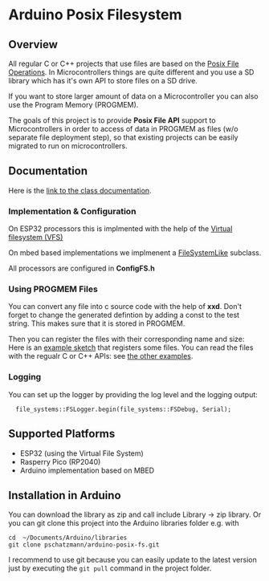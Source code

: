 # Arduino Posix Filesystem

## Overview 
All regular C or C++ projects that use files are based on the [Posix File Operations](https://www.mkompf.com/cplus/posixlist.html). In Microcontrollers things are quite different and you use a SD library which has it's own API to store files on a SD drive. 

If you want to store larger amount of data on a Microcontroller you can also use the Program Memory (PROGMEM). 

The goals of this project is to provide __Posix File API__ support to Microcontrollers in order to 
access of data in PROGMEM as files (w/o separate file deployment step), so that existing projects can be easily migrated to run on microcontrollers. 

## Documentation

Here is the [link to the class documentation](https://pschatzmann.github.io/arduino-posix-fs/docs/html/annotated.html).

### Implementation & Configuration 

On ESP32 processors this is implmented with the help of the [Virtual filesystem (VFS)](https://docs.espressif.com/projects/esp-idf/en/latest/esp32/api-reference/storage/vfs.html)

On mbed based implementations we implmenent a [FileSystemLike](https://os.mbed.com/docs/mbed-os/v6.15/mbed-os-api-doxy/classmbed_1_1_file_system_like.html) subclass.

All processors are configured in __ConfigFS.h__

### Using PROGMEM Files

You can convert any file into c source code with the help of __xxd__. Don't forget to change the generated defintion by adding a const to the test string. This makes sure that it is stored in PROGMEM.

Then you can register the files with their corresponding name and size: Here is an [example sketch](examples/in-memory-fs/in-memory-fs.ino) that registers some files. You can read the files with the regualr C or C++ APIs: see [the other examples](examples). 


### Logging

You can set up the logger by providing the log level and the logging output: 
```
  file_systems::FSLogger.begin(file_systems::FSDebug, Serial); 
```
## Supported Platforms

- ESP32 (using the Virtual File System)
- Rasperry Pico (RP2040)
- Arduino implementation based on MBED

## Installation in Arduino

You can download the library as zip and call include Library -> zip library. Or you can git clone this project into the Arduino libraries folder e.g. with

```
cd  ~/Documents/Arduino/libraries
git clone pschatzmann/arduino-posix-fs.git
```

I recommend to use git because you can easily update to the latest version just by executing the ```git pull``` command in the project folder.

